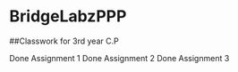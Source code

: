 # BridgeLabzPPP
##Classwork for 3rd year C.P

Done Assignment 1
Done Assignment 2
Done Assignment 3
